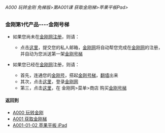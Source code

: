 ###### A000 玩转金刚 免梯版>第A001课 获取金刚梯>苹果平板Pad>

### 金刚第1代产品----金刚号梯

- 如果您尚未在[金刚网]()[注册]()，则请：
  - 点击[这里]()，提交您的私人邮箱，[金刚网]()将自动帮您完成在[金刚网]()的注册，并自动为您派送第一架[金刚号梯]()

- 如果您已经在[金刚网]()注册，则请：
  - 首先，连通您的[金刚号]()，搭起[金刚号梯]()，[翻墙]()出来
  - 其次，点击[这里]()，登录[金刚网]()
  - 第三，点击[这里]()，在 金刚网>菜单>商店 购买[金刚号梯]()



#### 返回到
- [A000 玩转金刚  ](https://github.com/a2zitpro/web/blob/master/LadderFree/main.md)
- [A001 获取金刚梯](https://github.com/a2zitpro/web/blob/master/LadderFree/GetLadder/GetLadder.md)
- [A001-01-02 苹果平板 iPad](https://github.com/a2zitpro/web/blob/master/LadderFree/GetLadder/Apple/iPad/iPad.md)


